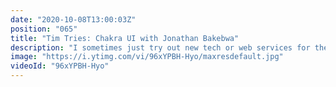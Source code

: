 ```yaml
---
date: "2020-10-08T13:00:03Z"
position: "065"
title: "Tim Tries: Chakra UI with Jonathan Bakebwa"
description: "I sometimes just try out new tech or web services for the first time and give my feedback as I go. This is the Tim Tries Series. In this video I look at Chakra UI Vue with it's creator Jonathan Bakebwa!\n\nConclusion: solid framework, easy to use, not sure if it's for me...\nDisclaimer: this content is not sponsored and my opinions are honest and real time.\n\n00:00 Introduction\n00:40 how to pronounce Jonathan Bakebwa\n01:08 Why build Chakra UI?\n02:23 Tim Tries Chakra UI\n09:24 Why not just use HTML?\n10:55 About Accessibility\n12:50 Conclusion\n\nFollow Jonathan here:\nWebsite: https://vue.chakra-ui.com/\nTwitter: https://twitter.com/codebender828\n\nFollow me here:\nWebsite: https://timbenniks.dev/\nTwitter: https://twitter.com/timbenniks\nGithub: https://github.com/timbenniks\n\n#timtries #chakraui #jonathanbakebwa"
image: "https://i.ytimg.com/vi/96xYPBH-Hyo/maxresdefault.jpg"
videoId: "96xYPBH-Hyo"
---
```


